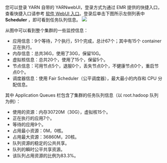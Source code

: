 您可以登录 YARN 自带的 YARNwebUI，登录方式为通过 EMR 提供的快捷入口，查看快捷入口请参考 [软件 WebUI 入口](https://cloud.tencent.com/document/product/589/14629)。登录后单击下图所示左侧列表中 **Scheduler** ，即可看到任务队列信息。
![](https://main.qcloudimg.com/raw/0435fe1f983f4a4406750cebcf1d0721.png)

从图中可以看到整个集群的一些监控信息：
- 应用信息：9个等待，7个执行，51个完成，总计67个；其中有15个 container 正在执行。
- 内存信息：总共36G，使用了30G，保留10G。
- 虚拟核信息：总共20个，使用了15个，保留5个。
- 节点信息：可用节点5个，退服0个，丢失节点0个，不健康节点0个，重启节点0个。
- 调度器信息：使用 Fair Scheduler（公平调度器），最大最小的内存和 CPU 分配信息。

其中 Application Queues 栏包含了集群的任务队列信息（以 root.hadoop 队列为例）：
- 使用的资源：内存30720M（30G），虚拟核15个。
- 正在执行的应用7个。
- 等待的应用9个。
- 占用最小资源：0M，0核。
- 占用最大资源：36860M，20核。
- 队列资源的稳定的公共共享。
- 队列的瞬时公平共享资源。
- 该队列占用资源的比例为83.3%。
